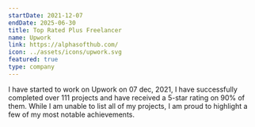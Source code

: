 ```yaml
---
startDate: 2021-12-07
endDate: 2025-06-30
title: Top Rated Plus Freelancer
name: Upwork
link: https://alphasofthub.com/
icon: ../assets/icons/upwork.svg
featured: true
type: company
---
```


I have started to work on Upwork on 07 dec, 2021, I have successfully completed over 111 projects and have received a 5-star rating on 90% of them. While I am unable to list all of my projects, I am proud to highlight a few of my most notable achievements.
